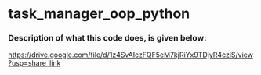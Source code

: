 # task_manager_oop_python

### Description of what this code does, is given below:

https://drive.google.com/file/d/1z4SvAIczFQF5eM7kjRiYx9TDjyR4cziS/view?usp=share_link
